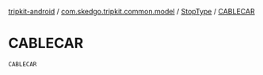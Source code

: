 [tripkit-android](../../index.md) / [com.skedgo.tripkit.common.model](../index.md) / [StopType](index.md) / [CABLECAR](./-c-a-b-l-e-c-a-r.md)

# CABLECAR

`CABLECAR`